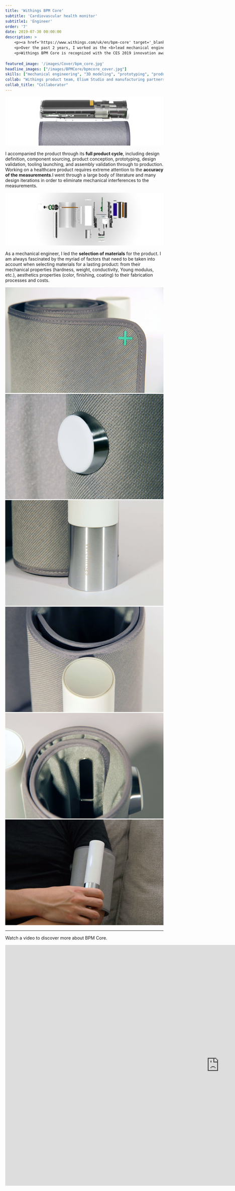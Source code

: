```yaml
---
title: 'Withings BPM Core'
subtitle: 'Cardiovascular health monitor'
subtitle1: 'Engineer'
order: '7'
date: 2019-07-30 00:00:00
description: >
    <p><a href='https://www.withings.com/uk/en/bpm-core' target='_blank'>Withings BPM Core</a> is a smart personal health monitor that keeps track of three key aspects of cardiovascular health: <b> blood pressure</b>,<b> electrocardiogram</b> and <b>valvular health</b>. </p>
    <p>Over the past 2 years, I worked as the <b>lead mechanical engineer </b>with a team of engineers, designers and manufacturing partners to bring BPM Core to the market.</p>
    <p>Withings BPM Core is recognized with the CES 2019 innovation awards and distributed by our distribution partners including Apple Store and FNAC.</p>

featured_image: '/images/Cover/bpm_core.jpg'
headline_images: ["/images/BPMCore/bpmcore_cover.jpg"]
skills: ["mechanical engineering", "3D modeling", "prototyping", "product testing", "industrialisation","sourcing", "quality control"]
collab: "Withings product team, Elium Studio and manufacturing partners"
collab_title: "Collaborator"
---
```



![](/images/BPMCore/bpmcore_compact.jpg)

I accompanied the product through its **full product cycle**, including design definition, component sourcing, product conception, prototyping, design validation, tooling launching, and assembly validation through to production.
<br>
Working on a healthcare product requires extreme attention to the <b>accuracy of the measurements</b>.I went through a large body of literature and many design iterations in order to eliminate mechanical interferences to the measurements. 

![](/images/BPMCore/bpmcore_explode.jpg)

As a mechanical engineer, I led the **selection of materials** for the product. I am always fascinated by the myriad of factors that need to be taken into account when selecting materials for a lasting product: from their mechanical properties (hardness, weight, conductivity, Young modulus, etc.), aesthetics properties (color, finishing, coating) to their fabrication processes and costs.

<div class="gallery" data-columns="3">
	<img src="/images/BPMCore/bpmcore_1.jpg">
	<img src="/images/BPMCore/bpmcore_2.jpg">
	<img src="/images/BPMCore/bpmcore_3.jpg">
	<img src="/images/BPMCore/bpmcore_4.jpg">
	<img src="/images/BPMCore/bpmcore_5.jpg">
	<img src="/images/BPMCore/bpmcore_6.jpg">
</div>

---

Watch a video to discover more about BPM Core.

<iframe width="1362" height="766" src="https://www.youtube.com/embed/MuNwS2lmUIA" frameborder="0" allow="accelerometer; autoplay; encrypted-media; gyroscope; picture-in-picture" allowfullscreen></iframe>

